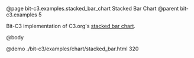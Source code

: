 @page bit-c3.examples.stacked_bar_chart Stacked Bar Chart
@parent bit-c3.examples 5

Bit-C3 implementation of C3.org's [stacked bar chart](http://c3js.org/samples/chart_bar_stacked.html).

@body

@demo ./bit-c3/examples/chart/stacked_bar.html 320
